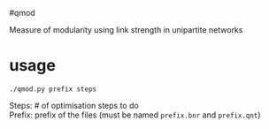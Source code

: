 #qmod

Measure of modularity using link strength in unipartite networks

# usage

`./qmod.py prefix steps`

Steps: # of optimisation steps to do   
Prefix: prefix of the files (must be named `prefix.bnr` and `prefix.qnt`)
